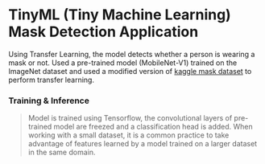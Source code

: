 # TinyML (Tiny Machine Learning) Mask Detection Application

Using Transfer Learning, the model detects whether a person is wearing a mask or not. Used a pre-trained model (MobileNet-V1) trained on the ImageNet dataset and used a modified version of [kaggle mask dataset](https://www.kaggle.com/prasoonkottarathil/face-mask-lite-dataset) to perform transfer learning. 

### Training & Inference

> Model is trained using Tensorflow, the convolutional layers of pre-trained model are freezed and a classification head is added. When working with a small dataset, it is a common practice to take advantage of features learned by a model trained on a larger dataset in the same domain.